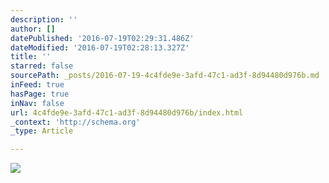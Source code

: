 ```yaml
---
description: ''
author: []
datePublished: '2016-07-19T02:29:31.486Z'
dateModified: '2016-07-19T02:28:13.327Z'
title: ''
starred: false
sourcePath: _posts/2016-07-19-4c4fde9e-3afd-47c1-ad3f-8d94480d976b.md
inFeed: true
hasPage: true
inNav: false
url: 4c4fde9e-3afd-47c1-ad3f-8d94480d976b/index.html
_context: 'http://schema.org'
_type: Article

---
```

![](https://the-grid-user-content.s3-us-west-2.amazonaws.com/a6b7f377-15c8-4cc2-8255-e28fda4fb548.jpg)